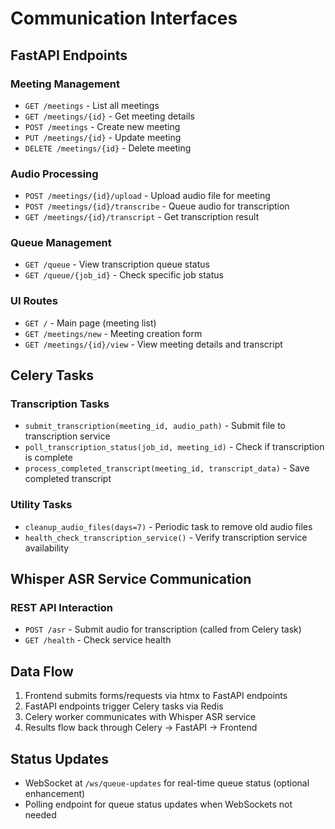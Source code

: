# Communication Interfaces

## FastAPI Endpoints

### Meeting Management
- `GET /meetings` - List all meetings
- `GET /meetings/{id}` - Get meeting details
- `POST /meetings` - Create new meeting
- `PUT /meetings/{id}` - Update meeting
- `DELETE /meetings/{id}` - Delete meeting

### Audio Processing
- `POST /meetings/{id}/upload` - Upload audio file for meeting
- `POST /meetings/{id}/transcribe` - Queue audio for transcription
- `GET /meetings/{id}/transcript` - Get transcription result

### Queue Management
- `GET /queue` - View transcription queue status
- `GET /queue/{job_id}` - Check specific job status

### UI Routes
- `GET /` - Main page (meeting list)
- `GET /meetings/new` - Meeting creation form
- `GET /meetings/{id}/view` - View meeting details and transcript

## Celery Tasks

### Transcription Tasks
- `submit_transcription(meeting_id, audio_path)` - Submit file to transcription service
- `poll_transcription_status(job_id, meeting_id)` - Check if transcription is complete
- `process_completed_transcript(meeting_id, transcript_data)` - Save completed transcript

### Utility Tasks
- `cleanup_audio_files(days=7)` - Periodic task to remove old audio files
- `health_check_transcription_service()` - Verify transcription service availability

## Whisper ASR Service Communication

### REST API Interaction
- `POST /asr` - Submit audio for transcription (called from Celery task)
- `GET /health` - Check service health

## Data Flow
1. Frontend submits forms/requests via htmx to FastAPI endpoints
2. FastAPI endpoints trigger Celery tasks via Redis
3. Celery worker communicates with Whisper ASR service
4. Results flow back through Celery → FastAPI → Frontend

## Status Updates
- WebSocket at `/ws/queue-updates` for real-time queue status (optional enhancement)
- Polling endpoint for queue status updates when WebSockets not needed